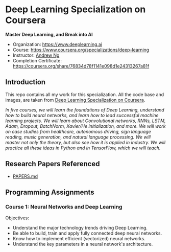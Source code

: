 # Deep Learning Specialization on Coursera
**Master Deep Learning, and Break into AI**

- Organization: https://www.deeplearning.ai
- Course: https://www.coursera.org/specializations/deep-learning
- Instructor: [Andrew Ng](http://www.andrewng.org/)
- Completion Certificate: https://coursera.org/share/76834d78f1141e098d1e24313267a81f

## Introduction

This repo contains all my work for this specialization. All the code base and images, are taken from [Deep Learning Specialization on Coursera](https://www.coursera.org/specializations/deep-learning).

*In five courses, we will learn the foundations of Deep Learning, understand how to build neural networks, and learn how to lead successful machine learning projects. We will learn about Convolutional networks, RNNs, LSTM, Adam, Dropout, BatchNorm, Xavier/He initialization, and more. We will work on case studies from healthcare, autonomous driving, sign language reading, music generation, and natural language processing. We will master not only the theory, but also see how it is applied in industry. We will practice all these ideas in Python and in TensorFlow, which we will teach.*

## Research Papers Referenced
- [PAPERS.md](./PAPERS.md)

## Programming Assignments

### Course 1: Neural Networks and Deep Learning

  Objectives:
  + Understand the major technology trends driving Deep Learning.
  + Be able to build, train and apply fully connected deep neural networks. 
  + Know how to implement efficient (vectorized) neural networks. 
  + Understand the key parameters in a neural network's architecture. 

  
